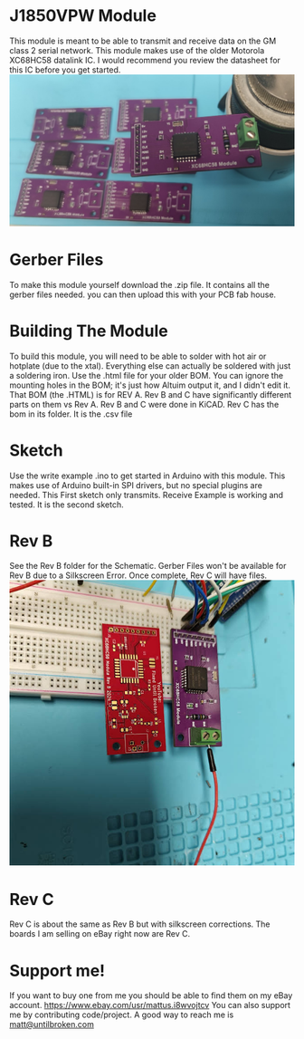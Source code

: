 # J1850VPW Module
This module is meant to be able to transmit and receive data on the GM class 2 serial network. This module makes use of the older Motorola XC68HC58 datalink IC. I would recommend you review the datasheet for this IC before you get started.
![PCB](Modules.jpg)

# Gerber Files
To make this module yourself download the .zip file. It contains all the gerber files needed. you can then upload this with your PCB fab house.

# Building The Module
To build this module, you will need to be able to solder with hot air or hotplate (due to the xtal). Everything else can actually be soldered with just a soldering iron. Use the .html file for your older BOM. You can ignore the mounting holes in the BOM; it's just how Altuim output it, and I didn't edit it. That BOM (the .HTML) is for REV A. Rev B and C have significantly different parts on them vs Rev A. Rev B and C were done in KiCAD. Rev C has the bom in its folder. It is the .csv file

# Sketch
Use the write example .ino to get started in Arduino with this module. This makes use of Arduino built-in SPI drivers, but no special plugins are needed. This First sketch only transmits. Receive Example is working and tested. It is the second sketch.

# Rev B
See the Rev B folder for the Schematic. Gerber Files won't be available for Rev B due to a Silkscreen Error. Once complete, Rev C will have files.
![PCB](RevB.jpg)

# Rev C
Rev C is about the same as Rev B but with silkscreen corrections. The boards I am selling on eBay right now are Rev C.

# Support me!
If you want to buy one from me you should be able to find them on my eBay account. https://www.ebay.com/usr/mattus.i8wvojtcv
You can also support me by contributing code/project. A good way to reach me is matt@untilbroken.com 
